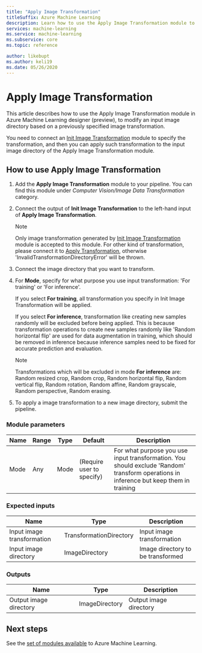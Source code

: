 ```yaml
---
title: "Apply Image Transformation"
titleSuffix: Azure Machine Learning
description: Learn how to use the Apply Image Transformation module to apply an image transformation to a image directory.
services: machine-learning
ms.service: machine-learning
ms.subservice: core
ms.topic: reference

author: likebupt
ms.author: keli19
ms.date: 05/26/2020
---
```

# Apply Image Transformation 

This article describes how to use the Apply Image Transformation module in Azure Machine Learning designer (preview), to modify an input image directory based on a previously specified image transformation.  

You need to connect an [Init Image Transformation](init-image-transformation.md) module to specify the transformation, and then you can apply such transformation to the input image directory of the Apply Image Transformation module.

## How to use Apply Image Transformation  

1. Add the **Apply Image Transformation** module to your pipeline. You can find this module under *Computer Vision/Image Data Transformation* category. 

2. Connect the output of **Init Image Transformation** to the left-hand input of **Apply Image Transformation**.

     > [!NOTE]
     > Only image transformation generated by [Init Image Transformation](init-image-transformation.md) module is accepted to this module. For other kind of transformation, please connect it to [Apply Transformation](apply-transformation.md), otherwise 'InvalidTransformationDirectoryError' will be thrown.


3. Connect the image directory that you want to transform.

4. For **Mode**, specify for what purpose you use input transformation: 'For training' or 'For inference'. 

   If you select **For training**, all transformation you specify in Init Image Transformation will be applied.

   If you select **For inference**, transformation like creating new samples randomly will be excluded before being applied. This is because transformation operations to create new samples randomly like 'Random horizontal flip' are used for data augmentation in training, which should be removed in inference because inference samples need to be fixed for accurate prediction and evaluation.

   > [!NOTE]
   > Transformations which will be excluded in mode **For inference** are: Random resized crop, Random crop, Random horizontal flip, Random vertical flip, Random rotation, Random affine, Random grayscale, Random perspective, Random erasing.

5. To apply a image transformation to a new image directory, submit the pipeline.  

### Module parameters

| Name | Range | Type | Default                   | Description                              |
| ---- | ----- | ---- | ------------------------- | ---------------------------------------- |
| Mode | Any   | Mode | (Require user to specify) | For what purpose you use input transformation. You should exclude 'Random' transform operations in inference but keep them in training |

### Expected inputs  

| Name                       | Type                    | Description                       |
| -------------------------- | ----------------------- | --------------------------------- |
| Input image transformation | TransformationDirectory | Input image transformation        |
| Input image directory      | ImageDirectory          | Image directory to be transformed |

### Outputs  

| Name                   | Type           | Description            |
| ---------------------- | -------------- | ---------------------- |
| Output image directory | ImageDirectory | Output image directory |

## Next steps

See the [set of modules available](module-reference.md) to Azure Machine Learning. 
